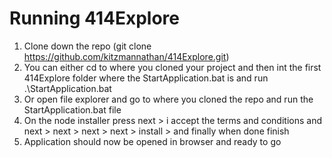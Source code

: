 # Running 414Explore
1. Clone down the repo (git clone https://github.com/kitzmannathan/414Explore.git)
2. You can either cd to where you cloned your project and then int the first 414Explore folder where the StartApplication.bat is and run .\StartApplication.bat
3. Or open file explorer and go to where you cloned the repo and run the StartApplication.bat file 
4. On the node installer press next > i accept the terms and conditions and next > next > next > next > install > and finally when done finish
5. Application should now be opened in browser and ready to go